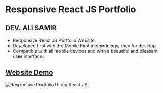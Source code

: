 # Responsive React JS Portfolio

## DEV. ALI SAMIR

- Responsive React JS Portfolio Website.
- Developed first with the Mobile First methodology, then for desktop.
- Compatible with all mobile devices and with a beautiful and pleasant user interface.

## [Website Demo](https://alisamirali.github.io/responsive-react-js-portfolio/)

![Responsive Portfolio Using React JS](https://user-images.githubusercontent.com/62913154/175766408-be81765e-bc70-4a0e-98e1-0bc2dd9b8549.png)
